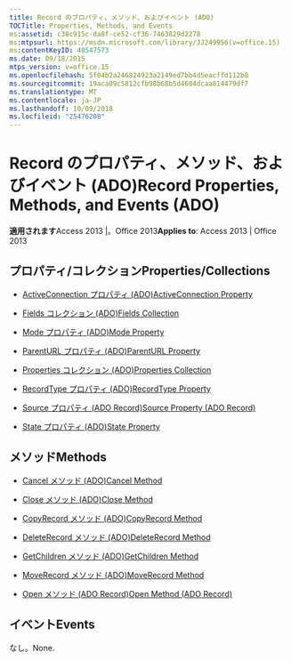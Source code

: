 ```yaml
---
title: Record のプロパティ、メソッド、およびイベント (ADO)
TOCTitle: Properties, Methods, and Events
ms:assetid: c38c915c-da8f-ce52-cf36-7463829d2278
ms:mtpsurl: https://msdn.microsoft.com/library/JJ249956(v=office.15)
ms:contentKeyID: 48547573
ms.date: 09/18/2015
mtps_version: v=office.15
ms.openlocfilehash: 5f04b2a246824923a2149ed7bb4d5eacffd112b8
ms.sourcegitcommit: 19aca09c5812cfb98b68b5d4604dcaa814479df7
ms.translationtype: MT
ms.contentlocale: ja-JP
ms.lasthandoff: 10/09/2018
ms.locfileid: "25476208"
---
```

# <a name="record-properties-methods-and-events-ado"></a><span data-ttu-id="730c8-102">Record のプロパティ、メソッド、およびイベント (ADO)</span><span class="sxs-lookup"><span data-stu-id="730c8-102">Record Properties, Methods, and Events (ADO)</span></span>


<span data-ttu-id="730c8-103">**適用されます**Access 2013 |。Office 2013</span><span class="sxs-lookup"><span data-stu-id="730c8-103">**Applies to**: Access 2013 | Office 2013</span></span>

## <a name="propertiescollections"></a><span data-ttu-id="730c8-104">プロパティ/コレクション</span><span class="sxs-lookup"><span data-stu-id="730c8-104">Properties/Collections</span></span>

- [<span data-ttu-id="730c8-105">ActiveConnection プロパティ (ADO)</span><span class="sxs-lookup"><span data-stu-id="730c8-105">ActiveConnection Property</span></span>](activeconnection-property-ado.md)

- [<span data-ttu-id="730c8-106">Fields コレクション (ADO)</span><span class="sxs-lookup"><span data-stu-id="730c8-106">Fields Collection</span></span>](fields-collection-ado.md)

- [<span data-ttu-id="730c8-107">Mode プロパティ (ADO)</span><span class="sxs-lookup"><span data-stu-id="730c8-107">Mode Property</span></span>](mode-property-ado.md)

- [<span data-ttu-id="730c8-108">ParentURL プロパティ (ADO)</span><span class="sxs-lookup"><span data-stu-id="730c8-108">ParentURL Property</span></span>](parenturl-property-ado.md)

- [<span data-ttu-id="730c8-109">Properties コレクション (ADO)</span><span class="sxs-lookup"><span data-stu-id="730c8-109">Properties Collection</span></span>](properties-collection-ado.md)

- [<span data-ttu-id="730c8-110">RecordType プロパティ (ADO)</span><span class="sxs-lookup"><span data-stu-id="730c8-110">RecordType Property</span></span>](recordtype-property-ado.md)

- [<span data-ttu-id="730c8-111">Source プロパティ (ADO Record)</span><span class="sxs-lookup"><span data-stu-id="730c8-111">Source Property (ADO Record)</span></span>](source-property-ado-record.md)

- [<span data-ttu-id="730c8-112">State プロパティ (ADO)</span><span class="sxs-lookup"><span data-stu-id="730c8-112">State Property</span></span>](state-property-ado.md)

## <a name="methods"></a><span data-ttu-id="730c8-113">メソッド</span><span class="sxs-lookup"><span data-stu-id="730c8-113">Methods</span></span>

- [<span data-ttu-id="730c8-114">Cancel メソッド (ADO)</span><span class="sxs-lookup"><span data-stu-id="730c8-114">Cancel Method</span></span>](cancel-method-ado.md)

- [<span data-ttu-id="730c8-115">Close メソッド (ADO)</span><span class="sxs-lookup"><span data-stu-id="730c8-115">Close Method</span></span>](close-method-ado.md)

- [<span data-ttu-id="730c8-116">CopyRecord メソッド (ADO)</span><span class="sxs-lookup"><span data-stu-id="730c8-116">CopyRecord Method</span></span>](copyrecord-method-ado.md)

- [<span data-ttu-id="730c8-117">DeleteRecord メソッド (ADO)</span><span class="sxs-lookup"><span data-stu-id="730c8-117">DeleteRecord Method</span></span>](deleterecord-method-ado.md)

- [<span data-ttu-id="730c8-118">GetChildren メソッド (ADO)</span><span class="sxs-lookup"><span data-stu-id="730c8-118">GetChildren Method</span></span>](getchildren-method-ado.md)

- [<span data-ttu-id="730c8-119">MoveRecord メソッド (ADO)</span><span class="sxs-lookup"><span data-stu-id="730c8-119">MoveRecord Method</span></span>](moverecord-method-ado.md)

- [<span data-ttu-id="730c8-120">Open メソッド (ADO Record)</span><span class="sxs-lookup"><span data-stu-id="730c8-120">Open Method (ADO Record)</span></span>](open-method-ado-record.md)

## <a name="events"></a><span data-ttu-id="730c8-121">イベント</span><span class="sxs-lookup"><span data-stu-id="730c8-121">Events</span></span>

<span data-ttu-id="730c8-122">なし。</span><span class="sxs-lookup"><span data-stu-id="730c8-122">None.</span></span>

